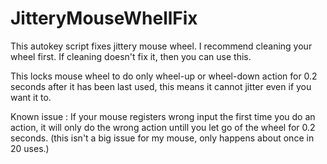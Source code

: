 # JitteryMouseWhellFix
This autokey script fixes jittery mouse wheel. I recommend cleaning your wheel first. If cleaning doesn't fix it, then you can use this.

This locks mouse wheel to do only wheel-up or wheel-down action for 0.2 seconds after it has been last used, this means it cannot jitter even if you want it to. 

Known issue : If your mouse registers wrong input the first time you do an action, it will only do the wrong action untill you let go of the wheel for 0.2 seconds. (this isn't a big issue for my mouse, only happens about once in 20 uses.) 
